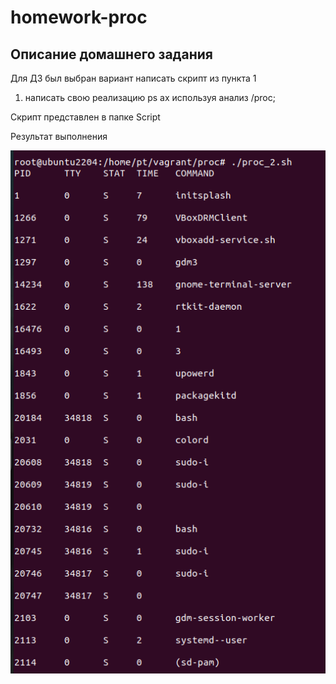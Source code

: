 # homework-proc
Описание домашнего задания
---
Для ДЗ был выбран вариант написать скрипт из пункта 1
1. написать свою реализацию ps ax используя анализ /proc;

Скрипт представлен в папке Script

Результат выполнения
  
![images2](./proc_1.png)
